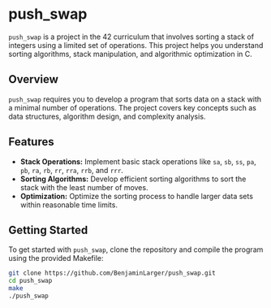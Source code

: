 # push_swap

`push_swap` is a project in the 42 curriculum that involves sorting a stack of integers using a limited set of operations. This project helps you understand sorting algorithms, stack manipulation, and algorithmic optimization in C.

## Overview

`push_swap` requires you to develop a program that sorts data on a stack with a minimal number of operations. The project covers key concepts such as data structures, algorithm design, and complexity analysis.

## Features

- **Stack Operations:** Implement basic stack operations like `sa`, `sb`, `ss`, `pa`, `pb`, `ra`, `rb`, `rr`, `rra`, `rrb`, and `rrr`.
- **Sorting Algorithms:** Develop efficient sorting algorithms to sort the stack with the least number of moves.
- **Optimization:** Optimize the sorting process to handle larger data sets within reasonable time limits.

## Getting Started

To get started with `push_swap`, clone the repository and compile the program using the provided Makefile:

```bash
git clone https://github.com/BenjaminLarger/push_swap.git
cd push_swap
make
./push_swap
